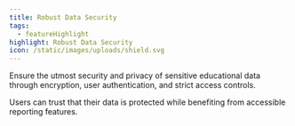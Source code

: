 ```yaml
---
title: Robust Data Security
tags:
  - featureHighlight
highlight: Robust Data Security
icon: /static/images/uploads/shield.svg
---
```

Ensure the utmost security and privacy of sensitive educational data through encryption, user authentication, and strict access controls.

Users can trust that their data is protected while benefiting from accessible reporting features.
